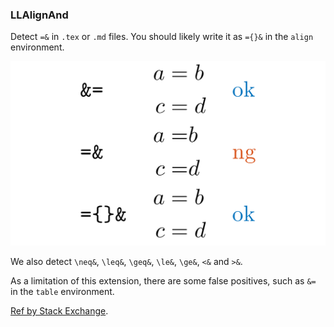 <!-- markdownlint-disable MD041 -->
<!-- detect `=&`, `\leq&`, `\geq&`, etc. -->

### LLAlignAnd

Detect `=&` in `.tex` or `.md` files.
You should likely write it as `={}&` in the `align` environment.

![doc/LLAlignAnd](doc/LLAlignAnd.png)

We also detect `\neq&`, `\leq&`, `\geq&`, `\le&`, `\ge&`, `<&` and `>&`.

As a limitation of this extension, there are some false positives, such as `&=` in the `table` environment.

[Ref by Stack Exchange](https://tex.stackexchange.com/questions/41074/relation-spacing-error-using-in-aligned-equations).

